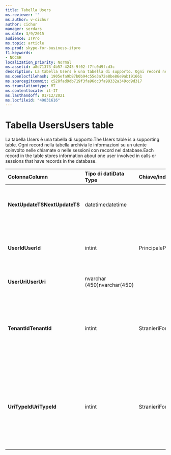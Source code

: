 ```yaml
---
title: Tabella Users
ms.reviewer: ''
ms.author: v-cichur
author: cichur
manager: serdars
ms.date: 3/9/2015
audience: ITPro
ms.topic: article
ms.prod: skype-for-business-itpro
f1.keywords:
- NOCSH
localization_priority: Normal
ms.assetid: a8d71373-4b57-4245-9f02-f7fc0d9fcd3c
description: La tabella Users è una tabella di supporto. Ogni record nella tabella archivia le informazioni su un utente coinvolto nelle chiamate o nelle sessioni con record nel database.
ms.openlocfilehash: 1905efa9b87b0b94c55e3a72e8be86e9ab191661
ms.sourcegitcommit: c528fad9db719f3fa96dc3fa99332a349cd9d317
ms.translationtype: MT
ms.contentlocale: it-IT
ms.lasthandoff: 01/12/2021
ms.locfileid: "49831616"
---
```

# <a name="users-table"></a><span data-ttu-id="32070-104">Tabella Users</span><span class="sxs-lookup"><span data-stu-id="32070-104">Users table</span></span>
 
<span data-ttu-id="32070-105">La tabella Users è una tabella di supporto.</span><span class="sxs-lookup"><span data-stu-id="32070-105">The Users table is a supporting table.</span></span> <span data-ttu-id="32070-106">Ogni record nella tabella archivia le informazioni su un utente coinvolto nelle chiamate o nelle sessioni con record nel database.</span><span class="sxs-lookup"><span data-stu-id="32070-106">Each record in the table stores information about one user involved in calls or sessions that have records in the database.</span></span>
  
|<span data-ttu-id="32070-107">**Colonna**</span><span class="sxs-lookup"><span data-stu-id="32070-107">**Column**</span></span>|<span data-ttu-id="32070-108">**Tipo di dati**</span><span class="sxs-lookup"><span data-stu-id="32070-108">**Data Type**</span></span>|<span data-ttu-id="32070-109">**Chiave/indice**</span><span class="sxs-lookup"><span data-stu-id="32070-109">**Key/Index**</span></span>|<span data-ttu-id="32070-110">**Dettagli**</span><span class="sxs-lookup"><span data-stu-id="32070-110">**Details**</span></span>|
|:-----|:-----|:-----|:-----|
|<span data-ttu-id="32070-111">**NextUpdateTS**</span><span class="sxs-lookup"><span data-stu-id="32070-111">**NextUpdateTS**</span></span> <br/> |<span data-ttu-id="32070-112">datetime</span><span class="sxs-lookup"><span data-stu-id="32070-112">datetime</span></span>  <br/> ||<span data-ttu-id="32070-113">Indicatore di data e ora per l'utilizzo interno.</span><span class="sxs-lookup"><span data-stu-id="32070-113">Time stamp for internal use.</span></span>  <br/> |
|<span data-ttu-id="32070-114">**UserId**</span><span class="sxs-lookup"><span data-stu-id="32070-114">**UserId**</span></span> <br/> |<span data-ttu-id="32070-115">int</span><span class="sxs-lookup"><span data-stu-id="32070-115">int</span></span>  <br/> |<span data-ttu-id="32070-116">Principale</span><span class="sxs-lookup"><span data-stu-id="32070-116">Primary</span></span>  <br/> |<span data-ttu-id="32070-117">Numero univoco che identifica l'utente.</span><span class="sxs-lookup"><span data-stu-id="32070-117">Unique number identifying this user.</span></span>  <br/> |
|<span data-ttu-id="32070-118">**UserUri**</span><span class="sxs-lookup"><span data-stu-id="32070-118">**UserUri**</span></span> <br/> |<span data-ttu-id="32070-119">nvarchar (450)</span><span class="sxs-lookup"><span data-stu-id="32070-119">nvarchar(450)</span></span>  <br/> | <br/> |<span data-ttu-id="32070-120">URI dell'utente.</span><span class="sxs-lookup"><span data-stu-id="32070-120">User URI.</span></span>  <br/> |
|<span data-ttu-id="32070-121">**TenantId**</span><span class="sxs-lookup"><span data-stu-id="32070-121">**TenantId**</span></span> <br/> |<span data-ttu-id="32070-122">int</span><span class="sxs-lookup"><span data-stu-id="32070-122">int</span></span>  <br/> |<span data-ttu-id="32070-123">Stranieri</span><span class="sxs-lookup"><span data-stu-id="32070-123">Foreign</span></span>  <br/> |<span data-ttu-id="32070-124">ID tenant dell'utente.</span><span class="sxs-lookup"><span data-stu-id="32070-124">This user's Tenant ID.</span></span> <span data-ttu-id="32070-125">Per ulteriori informazioni, vedere la [tabella tenant](tenants.md) .</span><span class="sxs-lookup"><span data-stu-id="32070-125">See the [Tenants table](tenants.md) for more information.</span></span> <br/> |
|<span data-ttu-id="32070-126">**UriTypeId**</span><span class="sxs-lookup"><span data-stu-id="32070-126">**UriTypeId**</span></span> <br/> |<span data-ttu-id="32070-127">int</span><span class="sxs-lookup"><span data-stu-id="32070-127">int</span></span>  <br/> |<span data-ttu-id="32070-128">Stranieri</span><span class="sxs-lookup"><span data-stu-id="32070-128">Foreign</span></span>  <br/> |<span data-ttu-id="32070-129">Tipo di URI di questo utente.</span><span class="sxs-lookup"><span data-stu-id="32070-129">This user's URI type.</span></span> <span data-ttu-id="32070-130">Per ulteriori informazioni, vedere la [tabella UriTypes](uritypes.md) .</span><span class="sxs-lookup"><span data-stu-id="32070-130">See the [UriTypes table](uritypes.md) for more information.</span></span> <br/> |
   

